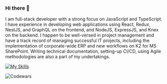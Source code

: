 ### Hi there 👋
I am full-stack developer with a strong focus on JavaScript and TypeScript. I have experience in developing web applications using React, Redux, NestJS, and GraphQL on the frontend, and NodeJS, ExpressJS, and Knex on the backend. I happen to be well-versed in project management and have a track record of managing successful IT projects, including the implementation of corporate-wide ERP and new workflows on K2 for MS SharePoint. Writing technical documentation, setting-up CI/CD, using Agile methodologies are also a part of my undertakings. 

[![My Skills](https://skillicons.dev/icons?i=aws,javascript,typescript,react,vue,nodejs,expressjs,nestjs,graphql,docker,mysql,mongodb,vscode,webpack,regex,git,jest,scss&perline=6)](https://skillicons.dev)

![Codewars](https://www.codewars.com/users/Cygapb/badges/micro)
<!--
**Cygap/Cygap** is a ✨ _special_ ✨ repository because its `README.md` (this file) appears on your GitHub profile.

Here are some ideas to get you started:

- 🔭 I’m currently working on ...
- 🌱 I’m currently learning ...
- 👯 I’m looking to collaborate on ...
- 🤔 I’m looking for help with ...
- 💬 Ask me about ...
- 📫 How to reach me: ...
- 😄 Pronouns: ...
- ⚡ Fun fact: ...
-->
